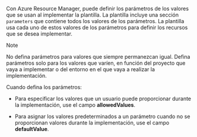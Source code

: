 Con Azure Resource Manager, puede definir los parámetros de los valores que se usan al implementar la plantilla. La plantilla incluye una sección `parameters` que contiene todos los valores de los parámetros. La plantilla usa cada uno de estos valores de los parámetros para definir los recursos que se desea implementar.

> [!NOTE]
> No defina parámetros para valores que siempre permanezcan igual. Defina parámetros solo para los valores que varíen, en función del proyecto que vaya a implementar o del entorno en el que vaya a realizar la implementación.

Cuando defina los parámetros:

* Para especificar los valores que un usuario puede proporcionar durante la implementación, use el campo **allowedValues**.

* Para asignar los valores predeterminados a un parámetro cuando no se proporcionan valores durante la implementación, use el campo **defaultValue**. 
